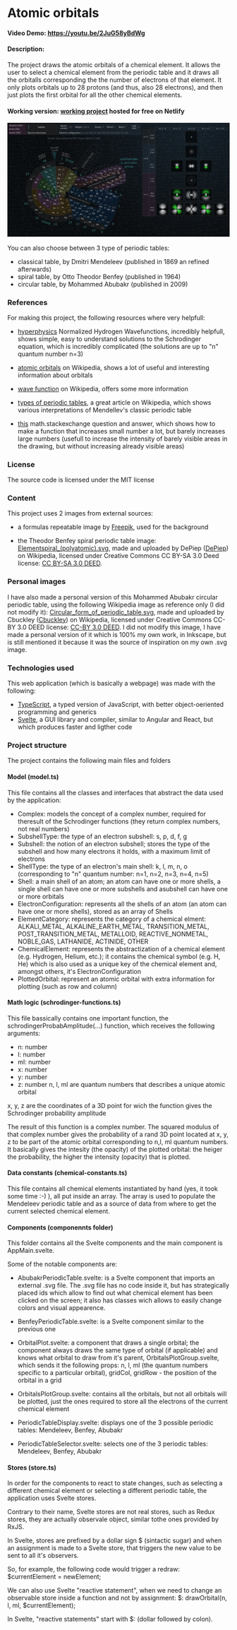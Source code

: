 # Atomic orbitals
#### Video Demo: https://youtu.be/2JuG58yBdWg
#### Description:
The project draws the atomic orbitals of a chemical element. It allows the user to select a chemical element from the periodic table and it draws all the orbitalls corresponding the the number of electrons of that element. It only plots orbitals up to 28 protons (and thus, also 28 electrons), and then just plots the first orbital for all the other chemical
elements.

#### Working version: [working project](https://main--atomic-orbitals-4e8b49.netlify.app/) hosted for free on Netlify

![screenshot](screenshots/atomic-orbitals-1.png)

You can also choose between 3 type of periodic tables:
* classical table, by Dmitri Mendeleev (published in 1869 an refined afterwards)
* spiral table, by Otto Theodor Benfey (published in 1964)
* circular table, by Mohammed Abubakr (published in 2009)

### References
For making this project, the following resources where very helpfull:
* [hyperphysics](http://hyperphysics.phy-astr.gsu.edu/hbase/quantum/hydwf.html#c3) Normalized Hydrogen Wavefunctions, incredibly helpfull, shows simple, easy to understand solutions to the Schrodinger equation, which is incredibly complicated (the solutions are up to "n" quantum number n=3)

* [atomic orbitals](https://en.wikipedia.org/wiki/Atomic_orbital#Orbitals_table) on Wikipedia, shows a lot of useful and interesting information about orbitals

* [wave function](https://en.wikipedia.org/wiki/Wave_function) on Wikipedia, offers some more information

* [types of periodic tables](https://en.wikipedia.org/wiki/Types_of_periodic_tables), a great article on Wikipedia, which shows various interpretations of Mendellev's classic periodic table

* [this](https://math.stackexchange.com/questions/158487/function-that-magnifies-small-changes-and-compresses-large-changes) math.stackexchange question and answer, which shows how to make a function that increases small number a lot, but barely increases large numbers (usefull to increase the intensity of barely visible areas in the drawing, but without increasing already visible areas)

### License
The source code is licensed under the MIT license

### Content
This project uses 2 images from external sources:
* a formulas repeatable image by [Freepik](https://www.freepik.com/free-vector/hand-drawn-scientific-formulas-chalkboard_7465599.htm#query=physics%20background&position=8&from_view=keyword&track=ais&uuid=c0ad5447-2189-4168-bf6b-40902e8257f9), used for the background

* the Theodor Benfey spiral periodic table image: [Elementspiral_(polyatomic).svg](https://en.wikipedia.org/wiki/File:Elementspiral_(polyatomic).svg), made and uploaded by DePiep ([DePiep](https://commons.wikimedia.org/wiki/User:DePiep)) on Wikipedia, licensed under Creative Commons CC BY-SA 3.0 Deed license: [CC BY-SA 3.0 DEED](https://creativecommons.org/licenses/by-sa/3.0/deed.en).

### Personal images
I have also made a personal version of this Mohammed Abubakr circular periodic table, using the following Wikipedia image as reference only (I did not modify it): [Circular_form_of_periodic_table.svg](https://en.wikipedia.org/wiki/File:Circular_form_of_periodic_table.svg), made and uploaded by Cbuckley ([Cbuckley](https://en.wikipedia.org/wiki/User:Cbuckley)) on Wikipedia, licensed under Creative Commons CC-BY 3.0 DEED license: [CC-BY 3.0 DEED](https://creativecommons.org/licenses/by/3.0/deed.en). I did not modify this image, I have made a personal version of it which is 100% my own work, in Inkscape, but is still mentioned it because it was the source of inspiration on my own .svg image.

### Technologies used
This web application (which is basically a webpage) was made with the following:
* [TypeScript](https://www.typescriptlang.org/), a typed version of JavaScript, with better object-oeriented programming and generics
* [Svelte](https://svelte.dev/), a GUI library and compiler, similar to Angular and React, but which produces faster and ligther code

### Project structure
The project contains the following main files and folders
#### Model (model.ts)
This file contains all the classes and interfaces that abstract the data used by the application:
- Complex: models the concept of a complex number, required for theresult of the Schrodinger functions (they return complex numbers, not real numbers)
- SubshellType: the type of an electron subshell: s, p, d, f, g
- Subshell: the notion of an electron subshell; stores the type of the subshell and how many electrons it holds, with a maximum limit of electrons
- ShellType: the type of an electron's main shell: k, l, m, n, o (corresponding to "n" quantum number: n=1, n=2, n=3, n=4, n=5)
- Shell: a main shell of an atom; an atom can have one or more shells, a single shell can have one or more subshells and asubshell can have one or more orbitals
- ElectronConfiguration: represents all the shells of an atom (an atom can have one or more shells), stored as an array of Shells
- ElementCategory: represents the category of a chemical elment:
    ALKALI_METAL,
    ALKALINE_EARTH_METAL,
    TRANSITION_METAL,
    POST_TRANSITION_METAL,
    METALLOID,
    REACTIVE_NONMETAL,
    NOBLE_GAS,
    LATHANIDE,
    ACTINIDE,
    OTHER
- ChemicalElement: represents the abstractization of a chemical element (e.g. Hydrogen, Helium, etc.); it contains the chemical symbol (e.g. H, He) which is also used as a unique key of the chemical element and, amongst others, it's ElectronConfiguration
- PlottedOrbital: represent an atomic orbital with extra information for plotting (such as row and column)

#### Math logic (schrodinger-functions.ts)
This file bassically contains one important function, the schrodingerProbabAmplitude(...) function, which receives the following arguments:
* n: number
* l: number
* ml: number
* x: number
* y: number
* z: number
n, l, ml are quantum numbers that describes a unique atomic orbital

x, y, z are the coordinates of a 3D point for wich the function gives the Schrodinger probability amplitude

The result of this function is a complex number. The squared modulus of that complex number gives the probability of a rand 3D point located at x, y, z to be part of the atomic orbital corresponding to n,l, ml quantum numbers. It basically gives the intesity (the opacity) of the plotted orbital: the heiger the probability, the higher the intensity (opacity) that is plotted.

#### Data constants (chemical-constants.ts)
This file contains all chemical elements instantiated by hand (yes, it took some time :-) ), all put inside an array. The array is used to populate the Mendeleev periodic table and as a source of data from where to get the current selected chemical element.

#### Components (componennts folder)
This folder contains all the Svelte components and the main component is AppMain.svelte.

Some of the notable components are:
* AbubakrPeriodicTable.svelte: is a Svelte component that imports an external .svg file. The .svg file has no code inside it, but has strategically placed ids which allow to find out what chemical element has been clicked on the screen; it also has classes wich allows to easily change colors and visual appearence.

* BenfeyPeriodicTable.svelte: is a Svelte component similar to the previous one

* OrbitalPlot.svelte: a component that draws a single orbital; the component always draws the same type of orbital (if applicable) and knows what orbital to draw from it's parent, OrbitalsPlotGroup.svelte, which sends it the following props:
n, l, ml (the quantum numbers specific to a particular orbital), gridCol, gridRow - the position of the orbital in a grid

* OrbitalsPlotGroup.svelte: contains all the orbitals, but not all orbitals will be plotted, just the ones required to store all the electrons of the current chemical element

* PeriodicTableDisplay.svelte: displays one of the 3 possible periodic tables: Mendeleev, Benfey, Abubakr

* PeriodicTableSelector.svelte: selects one of the 3 periodic tables: Mendeleev, Benfey, Abubakr

#### Stores (store.ts)
In order for the components to react to state changes, such as selecting a different chemical element or selecting a different periodic table, the application uses Svelte stores.

Contrary to their name, Svelte stores are not real stores, such as Redux stores, they are actually observale object, similar tothe ones provided by RxJS.

In Svelte, stores are prefixed by a dollar sign $ (sintactic sugar) and when an assignment is made to a Svelte store, that triggers the new value to be sent to all it's observers.

So, for example, the following code would trigger a redraw: $currentElement = newElement;

We can also use Svelte "reactive statement", when we need to change an observable store inside a function and not by assignment: $: drawOrbital(n, l, ml, $currentElement);

In Svelte, "reactive statements" start with $: (dollar followed by colon).
